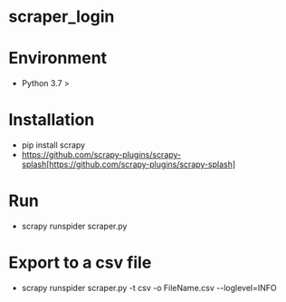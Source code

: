 # scraper_login

# Environment
* Python 3.7 >
# Installation
* pip install scrapy
* https://github.com/scrapy-plugins/scrapy-splash[https://github.com/scrapy-plugins/scrapy-splash]
# Run
* scrapy runspider scraper.py
# Export to a csv file
* scrapy runspider scraper.py  -t csv -o FileName.csv --loglevel=INFO
